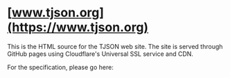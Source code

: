 # [www.tjson.org](https://www.tjson.org)

This is the HTML source for the TJSON web site. The site is served through GitHub pages using
Cloudflare's Universal SSL service and CDN.

For the specification, please go here:

[TJSON Specification]: https://github.com/tjson/tjson-spec

